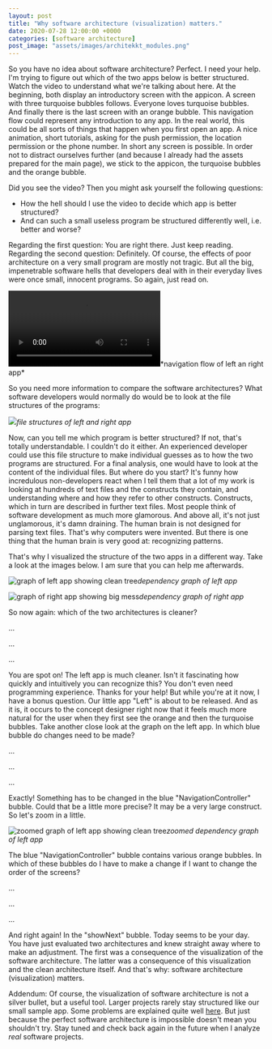 ```yaml
---
layout: post
title: "Why software architecture (visualization) matters."
date: 2020-07-28 12:00:00 +0000
categories: [software architecture]
post_image: "assets/images/architekkt_modules.png"
---
```

So you have no idea about software architecture? Perfect. I need your help. I'm trying to figure out which of the two apps below is better structured. Watch the video to understand what we're talking about here. At the beginning, both display an introductory screen with the appicon. A screen with three turquoise bubbles follows. Everyone loves turquoise bubbles. And finally there is the last screen with an orange bubble. This navigation flow could represent any introduction to any app. In the real world, this could be all sorts of things that happen when you first open an app. A nice animation, short tutorials, asking for the push permission, the location permission or the phone number. In short any screen is possible. In order not to distract ourselves further (and because I already had the assets prepared for the main page), we stick to the appicon, the turquoise bubbles and the orange bubble.

Did you see the video? Then you might ask yourself the following questions:

- How the hell should I use the video to decide which app is better structured?
- And can such a small useless program be structured differently well, i.e. better and worse?

Regarding the first question: You are right there. Just keep reading. Regarding the second question: Definitely. Of course, the effects of poor architecture on a very small program are mostly not tragic. But all the big, impenetrable software hells that developers deal with in their everyday lives were once small, innocent programs. So again, just read on.

<video title="navigation flow of left an right app" controls loop>
<source src="{{site.baseurl}}/assets/videos/leftright.mp4" type="video/mp4">
                            Your browser does not support the video tag.
</video>*navigation flow of left an right app*

So you need more information to compare the software architectures? What software developers would normally do would be to look at the file structures of the programs:

![]({{site.baseurl}}/assets/images/file_structure.png)*file structures of left and right app*

Now, can you tell me which program is better structured? If not, that's totally understandable. I couldn't do it either. An experienced developer could use this file structure to make individual guesses as to how the two programs are structured. For a final analysis, one would have to look at the content of the individual files. But where do you start? It's funny how incredulous non-developers react when I tell them that a lot of my work is looking at hundreds of text files and the constructs they contain, and understanding where and how they refer to other constructs. Constructs, which in turn are described in further text files. Most people think of software development as much more glamorous. And above all, it's not just unglamorous, it's damn draining. The human brain is not designed for parsing text files. That's why computers were invented. But there is one thing that the human brain is very good at: recognizing patterns.

That's why I visualized the structure of the two apps in a different way. Take a look at the images below. I am sure that you can help me afterwards.

![graph of left app showing clean tree]({{site.baseurl}}/assets/images/left_graph.png)*dependency graph of left app*

![graph of right app showing big mess]({{site.baseurl}}/assets/images/right_graph.png)*dependency graph of right app*

So now again: which of the two architectures is cleaner?

...

...

...

You are spot on! The left app is much cleaner. Isn't it fascinating how quickly and intuitively you can recognize this? You don't even need programming experience. Thanks for your help! But while you're at it now, I have a bonus question. Our little app "Left" is about to be released. And as it is, it occurs to the concept designer right now that it feels much more natural for the user when they first see the orange and then the turquoise bubbles. Take another close look at the graph on the left app. In which blue bubble do changes need to be made?

...

...

...

Exactly! Something has to be changed in the blue "NavigationController" bubble. Could that be a little more precise? It may be a very large construct. So let's zoom in a little.

![zoomed graph of left app showing clean tree]({{site.baseurl}}/assets/images/left_graph_zoomed.png)*zoomed dependency graph of left app*

The blue "NavigationController" bubble contains various orange bubbles. In which of these bubbles do I have to make a change if I want to change the order of the screens?

...

...

...

And right again! In the "showNext" bubble. Today seems to be your day. You have just evaluated two architectures and knew straight away where to make an adjustment. The first was a consequence of the visualization of the software architecture. The latter was a consequence of this visualization and the clean architecture itself. And that's why: software architecture (visualization) matters.

Addendum: Of course, the visualization of software architecture is not a silver bullet, but a useful tool. Larger projects rarely stay structured like our small sample app. Some problems are explained quite well [here](https://www.youtube.com/watch?v=QM1iUe6IofM). But just because the perfect software architecture is impossible doesn't mean you shouldn't try. Stay tuned and check back again in the future when I analyze *real* software projects.